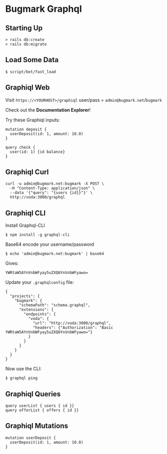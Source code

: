 # Bugmark Graphql

## Starting Up

    > rails db:create
    > rails db:migrate

## Load Some Data

    $ script/bot/fast_load
    
## Graphiql Web 

Visit `https://<YOURHOST>/graphiql`
user/pass = `admin@bugmark.net`/`bugmark`

Check out the **Documentation Explorer**!

Try these Graphiql inputs:

    mutation deposit {
      userDeposit(id: 1, amount: 10.0)
    }

    query check {
      user(id: 1) {id balance}
    }

## Graphiql Curl

    curl -u admin@bugmark.net:bugmark -X POST \
      -H "Content-Type: application/json" \
      --data '{"query": "{users {id}}"}' \
      http://voda:3000/graphql

## Graphiql CLI

Install Graphql-CLI

    $ npm install -g graphql-cli

Base64 encode your username/password

    $ echo 'admin@bugmark.net:bugmark' | base64

Gives:

    YWRtaW5AYnVnbWFyay5uZXQ6YnVnbWFyawo=

Update your `.graphqlconfig` file:
    
    {
      "projects": {
        "bugmark": {
          "schemaPath": "schema.graphql",
          "extensions": {
            "endpoints": {
              "voda": {
                "url": "http://voda:3000/graphql",
                "headers": {"Authorization": "Basic YWRtaW5AYnVnbWFyay5uZXQ6YnVnbWFyawo="}
              }
            }
          }
        }
      }
    }

Now use the CLI:

    $ graphql ping

## Graphiql Queries

    query userList { users { id }}
    query offerList { offers { id }}

## Graphiql Mutations

    mutation userDeposit { 
      userDeposit(id: 1, amount: 10.0)
    }
